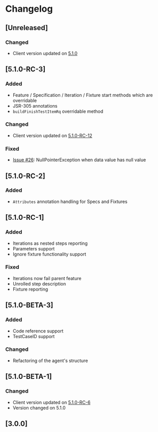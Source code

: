 # Changelog

## [Unreleased]
### Changed
- Client version updated on [5.1.0](https://github.com/reportportal/client-java/releases/tag/5.1.0)

## [5.1.0-RC-3]
### Added
- Feature / Specification / Iteration / Fixture start methods which are overridable
- JSR-305 annotations
- `buildFinishTestItemRq` overridable method
### Changed
- Client version updated on [5.1.0-RC-12](https://github.com/reportportal/client-java/releases/tag/5.1.0-RC-12)
### Fixed
- [Issue #26](https://github.com/reportportal/agent-java-spock/issues/26): NullPointerException when data value has null value

## [5.1.0-RC-2]
### Added
- `Attributes` annotation handling for Specs and Fixtures

## [5.1.0-RC-1]
### Added
- Iterations as nested steps reporting
- Parameters support
- Ignore fixture functionality support
### Fixed
- Iterations now fail parent feature
- Unrolled step description
- Fixture reporting

## [5.1.0-BETA-3]
### Added
- Code reference support
- TestCaseID support
### Changed
- Refactoring of the agent's structure 

## [5.1.0-BETA-1]
### Changed
- Client version updated on [5.1.0-RC-6](https://github.com/reportportal/client-java/releases/tag/5.1.0-RC-6)
- Version changed on 5.1.0

## [3.0.0]
